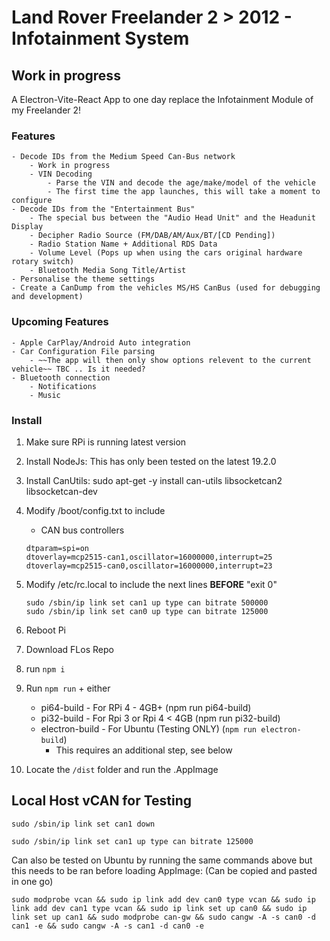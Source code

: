 # Land Rover Freelander 2 > 2012 - Infotainment System

## Work in progress

A Electron-Vite-React App to one day replace the Infotainment Module of my Freelander 2!

### Features

    - Decode IDs from the Medium Speed Can-Bus network
        - Work in progress
        - VIN Decoding
            - Parse the VIN and decode the age/make/model of the vehicle
            - The first time the app launches, this will take a moment to configure
    - Decode IDs from the "Entertainment Bus"
        - The special bus between the "Audio Head Unit" and the Headunit Display
        - Decipher Radio Source (FM/DAB/AM/Aux/BT/[CD Pending])
        - Radio Station Name + Additional RDS Data
        - Volume Level (Pops up when using the cars original hardware rotary switch)
        - Bluetooth Media Song Title/Artist
    - Personalise the theme settings
    - Create a CanDump from the vehicles MS/HS CanBus (used for debugging and development)

### Upcoming Features

    - Apple CarPlay/Android Auto integration
    - Car Configuration File parsing
        - ~~The app will then only show options relevent to the current vehicle~~ TBC .. Is it needed?
    - Bluetooth connection
        - Notifications
        - Music

### Install

1) Make sure RPi is running latest version
2) Install NodeJs: This has only been tested on the latest 19.2.0
4) Install CanUtils: sudo apt-get -y install can-utils libsocketcan2 libsocketcan-dev
5) Modify /boot/config.txt to include
    * CAN bus controllers

    ```
    dtparam=spi=on
    dtoverlay=mcp2515-can1,oscillator=16000000,interrupt=25
    dtoverlay=mcp2515-can0,oscillator=16000000,interrupt=23
    ```

6) Modify /etc/rc.local to include the next lines **BEFORE** "exit 0"

    ```
    sudo /sbin/ip link set can1 up type can bitrate 500000
    sudo /sbin/ip link set can0 up type can bitrate 125000
    ```

7) Reboot Pi
8) Download FLos Repo
9) run `npm i`
10) Run `npm run` + either
    * pi64-build - For RPi 4 - 4GB+ (npm run pi64-build)
    * pi32-build - For Rpi 3 or Rpi 4 < 4GB (npm run pi32-build)
    * electron-build - For Ubuntu (Testing ONLY) (`npm run electron-build`)
        * This requires an additional step, see below
11) Locate the `/dist` folder and run the .AppImage

## Local Host vCAN for Testing

`sudo /sbin/ip link set can1 down`

`sudo /sbin/ip link set can1 up type can bitrate 125000`

Can also be tested on Ubuntu by running the same commands above but this needs to be ran before loading AppImage:
(Can be copied and pasted in one go)

```
sudo modprobe vcan && sudo ip link add dev can0 type vcan && sudo ip link add dev can1 type vcan && sudo ip link set up can0 && sudo ip link set up can1 && sudo modprobe can-gw && sudo cangw -A -s can0 -d can1 -e && sudo cangw -A -s can1 -d can0 -e
```
